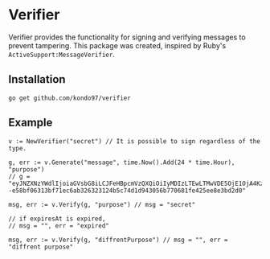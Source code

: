 # Verifier
Verifier provides the functionality for signing and verifying messages to prevent tampering.
This package was created, inspired by Ruby's ``ActiveSupport:MessageVerifier``.

## Installation
```
go get github.com/kondo97/verifier
```

## Example
```golang
v := NewVerifier("secret") // It is possible to sign regardless of the type.

g, err := v.Generate("message", time.Now().Add(24 * time.Hour), "purpose")
// g = "eyJNZXNzYWdlIjoiaGVsbG8iLCJFeHBpcmVzQXQiOiIyMDIzLTEwLTMwVDE5OjE1OjA4KzA5OjAwIiwiUHVycG9zZSI6ImV4YW1wbGUifQ==--e58bf06313bf71ec6ab326323124b5c74d1d943056b770681fe425ee8e3bd2d0"

msg, err := v.Verify(g, "purpose") // msg = "secret"

// if expiresAt is expired,
// msg = "", err = "expired"

msg, err := v.Verify(g, "diffrentPurpose") // msg = "", err = "diffrent purpose"
```